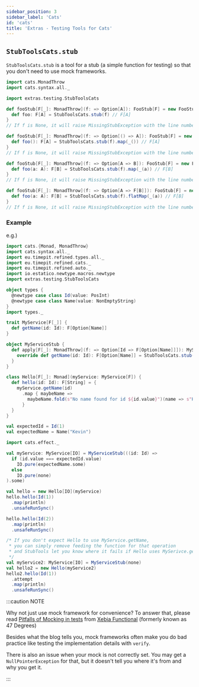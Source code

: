 ```yaml
---
sidebar_position: 3
sidebar_label: 'Cats'
id: 'cats'
title: 'Extras - Testing Tools for Cats'
---
```


## `StubToolsCats.stub`
`StubToolsCats.stub` is a tool for a stub (a simple function for testing) so that you don't need to use mock frameworks.

```scala
import cats.MonadThrow
import cats.syntax.all._

import extras.testing.StubToolsCats
```

```scala
def fooStub[F[_]: MonadThrow](f: => Option[A]): FooStub[F] = new FooStub[F] {
  def foo: F[A] = StubToolsCats.stub(f) // F[A]
}
// If f is None, it will raise MissingStubException with the line number pointing where it's missing
```

```scala
def fooStub[F[_]: MonadThrow](f: => Option[() => A]): FooStub[F] = new FooStub[F] {
  def foo(): F[A] = StubToolsCats.stub(f).map(_()) // F[A]
}
// If f is None, it will raise MissingStubException with the line number pointing where it's missing
```
```scala
def fooStub[F[_]: MonadThrow](f: => Option[A => B]): FooStub[F] = new FooStub[F] {
  def foo(a: A): F[B] = StubToolsCats.stub(f).map(_(a)) // F[B]
}
// If f is None, it will raise MissingStubException with the line number pointing where it's missing
```
```scala
def fooStub[F[_]: MonadThrow](f: => Option[A => F[B]]): FooStub[F] = new FooStub[F] {
  def foo(a: A): F[B] = StubToolsCats.stub(f).flatMap(_(a)) // F[B]
}
// If f is None, it will raise MissingStubException with the line number pointing where it's missing
```

### Example

e.g.)

```scala mdoc:reset-object:height=4
import cats.{Monad, MonadThrow}
import cats.syntax.all._
import eu.timepit.refined.types.all._
import eu.timepit.refined.cats._
import eu.timepit.refined.auto._
import io.estatico.newtype.macros.newtype
import extras.testing.StubToolsCats

object types {
  @newtype case class Id(value: PosInt)
  @newtype case class Name(value: NonEmptyString)
}
import types._

trait MyService[F[_]] {
  def getName(id: Id): F[Option[Name]]
}

object MyServiceStub {
  def apply[F[_]: MonadThrow](f: => Option[Id => F[Option[Name]]]): MyService[F] = new MyService[F] {
    override def getName(id: Id): F[Option[Name]] = StubToolsCats.stub(f).flatMap(_(id))
  }
}

class Hello[F[_]: Monad](myService: MyService[F]) {
  def hello(id: Id): F[String] = {
    myService.getName(id)
      .map { maybeName =>
        maybeName.fold(s"No name found for id ${id.value}")(name => s"Hello ${name.value}")
      }
  }
}

val expectedId = Id(1)
val expectedName = Name("Kevin")

import cats.effect._

val myService: MyService[IO] = MyServiceStub(((id: Id) =>
  if (id.value === expectedId.value)
    IO.pure(expectedName.some)
  else
    IO.pure(none)
).some)
```
```scala mdoc:nest
val hello = new Hello[IO](myService)
hello.hello(Id(1))
  .map(println)
  .unsafeRunSync()
```
```scala mdoc:nest
hello.hello(Id(2))
  .map(println)
  .unsafeRunSync()
```

```scala mdoc:nest:height=6
/* If you don't expect Hello to use MyService.getName,
 * you can simply remove feeding the function for that operation
 * and StubTools let you know where it fails if Hello uses MySerivce.getName.
 */
val myService2: MyService[IO] = MyServiceStub(none)
val hello2 = new Hello(myService2)
hello2.hello(Id(1))
  .attempt
  .map(println)
  .unsafeRunSync()
```

:::caution NOTE

Why not just use mock framework for convenience? To answer that, please read [Pitfalls of Mocking in tests](https://xebia.com/blog/pitfalls-mocking-tests-how-to-avoid) from [Xebia Functional](https://xebia.com) (formerly known as 47 Degrees)

Besides what the blog tells you, mock frameworks often make you do bad practice like testing the implementation details with `verify`.

There is also an issue when your mock is not correctly set. You may get a `NullPointerException` for that, but it doesn't tell you where it's from and why you get it.

:::
